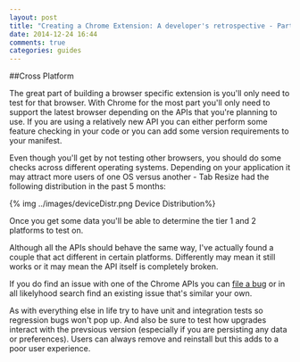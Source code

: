 ```yaml
---
layout: post
title: "Creating a Chrome Extension: A developer's retrospective - Part 3 (Testing)"
date: 2014-12-24 16:44
comments: true
categories: guides
---
```


##Cross Platform

The great part of building a browser specific extension is you'll only need to test for that browser. With Chrome for the most part you'll only need to support the latest browser depending on the APIs that you're planning to use. If you are using a relatively new API you can either perform some feature checking in your code or you can add some version requirements to your manifest.

Even though you'll get by not testing other browsers, you should do some checks across different operating systems. Depending on your application it may attract more users of one OS versus another - Tab Resize had the following distribution  in the past 5 months:

{% img ../images/deviceDistr.png Device Distribution%}

Once you get some data you'll be able to determine the tier 1 and 2 platforms to test on.

Although all the APIs should behave the same way, I've actually found a couple that act different in certain platforms. Differently may mean it still works or it may mean the API itself is completely broken.

If you do find an issue with one of the Chrome APIs you can [file a bug][1] or in all likelyhood search find an existing issue that's similar your own.

As with everything else in life try to have unit and integration tests so regression bugs won't pop up. And also be sure to test how upgrades interact with the prevsious version (especially if you are persisting any data or preferences). Users can always remove and reinstall but this adds to a poor user experience.

[1]: https://code.google.com/p/chromium/issues/list "issues list"